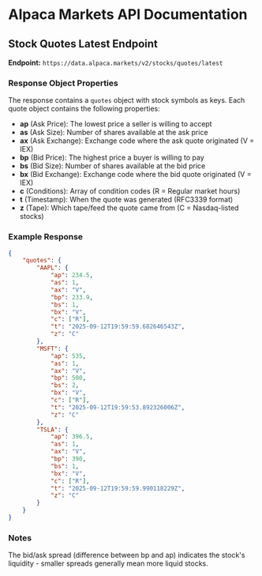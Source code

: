 # Alpaca Markets API Documentation

## Stock Quotes Latest Endpoint

**Endpoint:** `https://data.alpaca.markets/v2/stocks/quotes/latest`

### Response Object Properties

The response contains a `quotes` object with stock symbols as keys. Each quote object contains the following properties:

- **ap** (Ask Price): The lowest price a seller is willing to accept
- **as** (Ask Size): Number of shares available at the ask price
- **ax** (Ask Exchange): Exchange code where the ask quote originated (V = IEX)
- **bp** (Bid Price): The highest price a buyer is willing to pay
- **bs** (Bid Size): Number of shares available at the bid price
- **bx** (Bid Exchange): Exchange code where the bid quote originated (V = IEX)
- **c** (Conditions): Array of condition codes (R = Regular market hours)
- **t** (Timestamp): When the quote was generated (RFC3339 format)
- **z** (Tape): Which tape/feed the quote came from (C = Nasdaq-listed stocks)

### Example Response

```json
{
    "quotes": {
        "AAPL": {
            "ap": 234.5,
            "as": 1,
            "ax": "V",
            "bp": 233.9,
            "bs": 1,
            "bx": "V",
            "c": ["R"],
            "t": "2025-09-12T19:59:59.682646543Z",
            "z": "C"
        },
        "MSFT": {
            "ap": 535,
            "as": 1,
            "ax": "V",
            "bp": 500,
            "bs": 2,
            "bx": "V",
            "c": ["R"],
            "t": "2025-09-12T19:59:53.892326006Z",
            "z": "C"
        },
        "TSLA": {
            "ap": 396.5,
            "as": 1,
            "ax": "V",
            "bp": 390,
            "bs": 1,
            "bx": "V",
            "c": ["R"],
            "t": "2025-09-12T19:59:59.990118229Z",
            "z": "C"
        }
    }
}
```

### Notes

The bid/ask spread (difference between bp and ap) indicates the stock's liquidity - smaller spreads generally mean more liquid stocks.